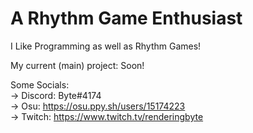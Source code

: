 # A Rhythm Game Enthusiast

I Like Programming as well as Rhythm Games!

My current (main) project: Soon!

Some Socials:
<br>
-> Discord: Byte#4174
<br>
-> Osu: https://osu.ppy.sh/users/15174223
<br>
-> Twitch: https://www.twitch.tv/renderingbyte
